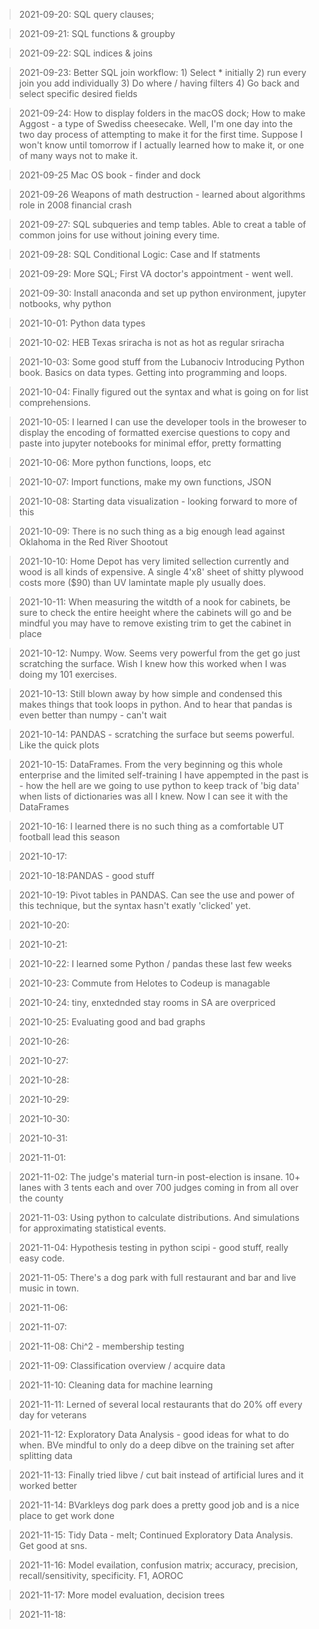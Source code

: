 > 2021-09-20: SQL query clauses; 

> 2021-09-21: SQL functions & groupby

> 2021-09-22: SQL indices & joins

> 2021-09-23: Better SQL join workflow: 1) Select * initially 2) run every join you add individually 3) Do where / having filters 4) Go back and select specific desired fields

> 2021-09-24: How to display folders in the macOS dock; How to make Aggost - a type of Swediss cheesecake. Well, I'm one day into the two day process of attempting to make it for the first time. Suppose I won't know until tomorrow if I actually learned how to make it, or one of many ways not to make it.

> 2021-09-25 Mac OS book - finder and dock

> 2021-09-26 Weapons of math destruction - learned about algorithms role in 2008 financial crash

> 2021-09-27: SQL subqueries and temp tables. Able to creat a table of common joins for use without joining every time. 

> 2021-09-28: SQL Conditional Logic: Case and If statments

> 2021-09-29: More SQL; First VA doctor's appointment - went well.

> 2021-09-30: Install anaconda and set up python environment, jupyter notbooks, why python

> 2021-10-01: Python data types

> 2021-10-02: HEB Texas sriracha is not as hot as regular sriracha

> 2021-10-03: Some good stuff from the Lubanociv Introducing Python book. Basics on data types. Getting into programming and loops.

> 2021-10-04: Finally figured out the syntax and what is going on for list comprehensions.

> 2021-10-05: I learned I can use the developer tools in the broweser to display the encoding of formatted exercise questions to copy and paste into jupyter notebooks for minimal effor, pretty formatting

> 2021-10-06: More python functions, loops, etc

> 2021-10-07: Import functions, make my own functions, JSON

> 2021-10-08: Starting data visualization - looking forward to more of this

>2021-10-09: There is no such thing as a big enough lead against Oklahoma in the Red River Shootout

>2021-10-10: Home Depot has very limited sellection currently and wood is all kinds of expensive. A single 4'x8' sheet of shitty plywood costs more ($90) than UV lamintate maple ply usually does.

>2021-10-11: When measuring the witdth of a nook for cabinets, be sure to check the entire heeight where the cabinets will go and be mindful you may have to remove existing trim to get the cabinet in place

>2021-10-12: Numpy. Wow. Seems very powerful from the get go just scratching the surface. Wish I knew how this worked when I was doing my 101 exercises.

>2021-10-13: Still blown away by how simple and condensed this makes things that took loops in python. And to hear that pandas is even better than numpy - can't wait

>2021-10-14: PANDAS - scratching the surface but seems powerful. Like the quick plots

>2021-10-15: DataFrames. From the very beginning og this whole enterprise and the limited self-training I have appempted in the past is - how the hell are we going to use python to keep track of 'big data' when lists of dictionaries was all I knew. Now I can see it with the DataFrames

>2021-10-16: I learned there is no such thing as a comfortable UT football lead this season

>2021-10-17: 

>2021-10-18:PANDAS - good stuff

>2021-10-19: Pivot tables in PANDAS. Can see the use and power of this technique, but the syntax hasn't exatly 'clicked' yet. 

>2021-10-20:

>2021-10-21:

>2021-10-22: I learned some Python / pandas these last few weeks

>2021-10-23: Commute from Helotes to Codeup is managable

>2021-10-24: tiny, enxtednded stay rooms in SA are overpriced

>2021-10-25: Evaluating good and bad graphs

>2021-10-26:

>2021-10-27:

>2021-10-28:

>2021-10-29:

>2021-10-30:

>2021-10-31:

>2021-11-01:

>2021-11-02: The judge's material turn-in post-election is insane. 10+ lanes with 3 tents each and over 700 judges coming in from all over the county

>2021-11-03: Using python to calculate distributions. And simulations for approximating statistical events.

>2021-11-04: Hypothesis testing in python scipi - good stuff, really easy code.

>2021-11-05: There's a dog park with full restaurant and bar and live music in town.

>2021-11-06: 

>2021-11-07: 

>2021-11-08: Chi^2 - membership testing

>2021-11-09: Classification overview / acquire data

>2021-11-10: Cleaning data for machine learning

>2021-11-11: Lerned of several local restaurants that do 20% off every day for veterans

>2021-11-12: Exploratory Data Analysis - good ideas for what to do when. BVe mindful to only do a deep dibve on the training set after splitting data

>2021-11-13: Finally tried libve / cut bait instead of artificial lures and it worked better

>2021-11-14: BVarkleys dog park does a pretty good job and is a nice place to get work done

>2021-11-15: Tidy Data - melt; Continued Exploratory Data Analysis. Get good at sns.


>2021-11-16: Model evailation, confusion matrix; accuracy, precision, recall/sensitivity, specificity. F1, AOROC

>2021-11-17: More model evaluation, decision trees

>2021-11-18: 